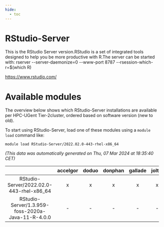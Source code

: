 ```yaml
---
hide:
  - toc
---
```


RStudio-Server
==============


This is the RStudio Server version.RStudio is a set of integrated tools designed to help you be more productive with R.The server can be started with:  rserver --server-daemonize=0 --www-port 8787 --rsession-which-r=$(which R)

https://www.rstudio.com/
# Available modules


The overview below shows which RStudio-Server installations are available per HPC-UGent Tier-2cluster, ordered based on software version (new to old).

To start using RStudio-Server, load one of these modules using a `module load` command like:

```shell
module load RStudio-Server/2022.02.0-443-rhel-x86_64
```

*(This data was automatically generated on Thu, 07 Mar 2024 at 18:35:40 CET)*  

| |accelgor|doduo|donphan|gallade|joltik|skitty|
| :---: | :---: | :---: | :---: | :---: | :---: | :---: |
|RStudio-Server/2022.02.0-443-rhel-x86_64|x|x|x|x|x|-|
|RStudio-Server/1.3.959-foss-2020a-Java-11-R-4.0.0|-|-|-|-|-|x|
